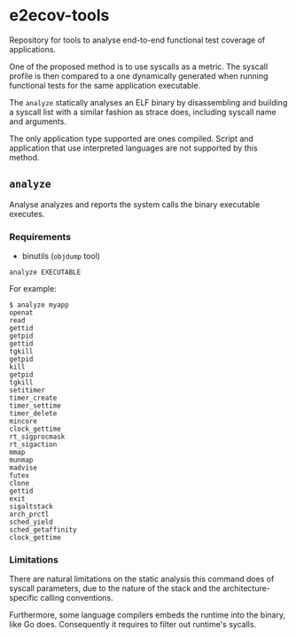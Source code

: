 # e2ecov-tools

Repository for tools to analyse end-to-end functional test coverage of applications.

One of the proposed method is to use syscalls as a metric. The syscall profile is then compared to a one dynamically generated when running functional tests for the same application executable.

The `analyze` statically analyses an ELF binary by disassembling and building a syscall list with a similar fashion as strace does, including syscall name and arguments.

The only application type supported are ones compiled. Script and application that use interpreted languages are not supported by this method.

## `analyze`

Analyse analyzes and reports the system calls the binary executable executes.

### Requirements
- binutils (`objdump` tool)

```shell
analyze EXECUTABLE
```

For example:

```shell
$ analyze myapp
openat
read
gettid
getpid
gettid
tgkill
getpid
kill
getpid
tgkill
setitimer
timer_create
timer_settime
timer_delete
mincore
clock_gettime
rt_sigprocmask
rt_sigaction
mmap
munmap
madvise
futex
clone
gettid
exit
sigaltstack
arch_prctl
sched_yield
sched_getaffinity
clock_gettime
```

### Limitations

There are natural limitations on the static analysis this command does of syscall parameters, due to the nature of the stack and the architecture-specific calling conventions.

Furthermore, some language compilers embeds the runtime into the binary, like Go does. Consequently it requires to filter out runtime's sycalls.
